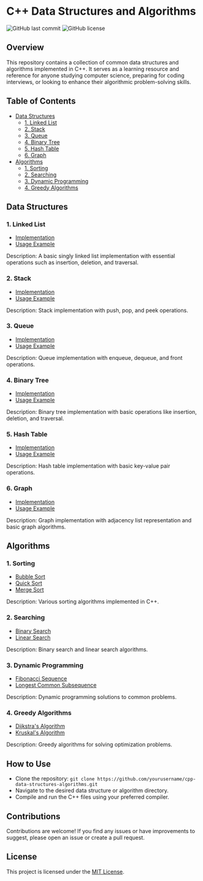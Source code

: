 # C++ Data Structures and Algorithms

![GitHub last commit](https://img.shields.io/github/last-commit/ayanchyaziz123/Data-structure-and-algorithm-with-java)
![GitHub license](https://img.shields.io/github/license/ayanchyaziz123/Data-structure-and-algorithm-with-java)

## Overview

This repository contains a collection of common data structures and algorithms implemented in C++. It serves as a learning resource and reference for anyone studying computer science, preparing for coding interviews, or looking to enhance their algorithmic problem-solving skills.

## Table of Contents

- [Data Structures](#data-structures)
  - [1. Linked List](#1-linked-list)
  - [2. Stack](#2-stack)
  - [3. Queue](#3-queue)
  - [4. Binary Tree](#4-binary-tree)
  - [5. Hash Table](#5-hash-table)
  - [6. Graph](#6-graph)
- [Algorithms](#algorithms)
  - [1. Sorting](#1-sorting)
  - [2. Searching](#2-searching)
  - [3. Dynamic Programming](#3-dynamic-programming)
  - [4. Greedy Algorithms](#4-greedy-algorithms)

## Data Structures

### 1. Linked List

- [Implementation](linkedList.cpp)
- [Usage Example](linkedListUsage.cpp)

Description: A basic singly linked list implementation with essential operations such as insertion, deletion, and traversal.

### 2. Stack

- [Implementation](stack.cpp)
- [Usage Example](stackUsage.cpp)

Description: Stack implementation with push, pop, and peek operations.

### 3. Queue

- [Implementation](queue.cpp)
- [Usage Example](queueUsage.cpp)

Description: Queue implementation with enqueue, dequeue, and front operations.

### 4. Binary Tree

- [Implementation](binaryTree.cpp)
- [Usage Example](binaryTreeUsage.cpp)

Description: Binary tree implementation with basic operations like insertion, deletion, and traversal.

### 5. Hash Table

- [Implementation](hashTable.cpp)
- [Usage Example](hashTableUsage.cpp)

Description: Hash table implementation with basic key-value pair operations.

### 6. Graph

- [Implementation](graph.cpp)
- [Usage Example](graphUsage.cpp)

Description: Graph implementation with adjacency list representation and basic graph algorithms.

## Algorithms

### 1. Sorting

- [Bubble Sort](sorting/bubbleSort.cpp)
- [Quick Sort](sorting/quickSort.cpp)
- [Merge Sort](sorting/mergeSort.cpp)

Description: Various sorting algorithms implemented in C++.

### 2. Searching

- [Binary Search](algorithm/searching/binary_search.cpp)
- [Linear Search](searching/linearSearch.cpp)

Description: Binary search and linear search algorithms.

### 3. Dynamic Programming

- [Fibonacci Sequence](dynamicProgramming/fibonacci.cpp)
- [Longest Common Subsequence](dynamicProgramming/longestCommonSubsequence.cpp)

Description: Dynamic programming solutions to common problems.

### 4. Greedy Algorithms

- [Dijkstra's Algorithm](greedy/dijkstra.cpp)
- [Kruskal's Algorithm](greedy/kruskal.cpp)

Description: Greedy algorithms for solving optimization problems.

## How to Use

- Clone the repository: `git clone https://github.com/yourusername/cpp-data-structures-algorithms.git`
- Navigate to the desired data structure or algorithm directory.
- Compile and run the C++ files using your preferred compiler.

## Contributions

Contributions are welcome! If you find any issues or have improvements to suggest, please open an issue or create a pull request.

## License

This project is licensed under the [MIT License](LICENSE).
